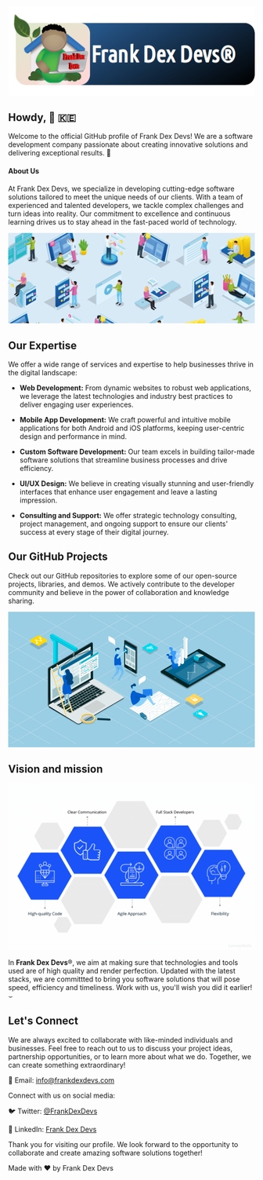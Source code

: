 <p align="center" width="100%"><img src="https://github.com/Frank-Dex-Devs/.github/blob/main/profile/newest.png"/></p>


## Howdy, 👋 :kenya:

Welcome to the official GitHub profile of Frank Dex Devs! We are a software development company passionate about creating innovative solutions and delivering exceptional results. 🚀

#### About Us

<p>At Frank Dex Devs, we specialize in developing cutting-edge software solutions tailored to meet the unique needs of our clients. With a team of experienced and talented developers, we tackle complex challenges and turn ideas into reality. Our commitment to excellence and continuous learning drives us to stay ahead in the fast-paced world of technology.</p>

<img src="https://github.com/Frank-Dex-Devs/.github/blob/main/profile/2.png"/>

## Our Expertise

We offer a wide range of services and expertise to help businesses thrive in the digital landscape:

- **Web Development:** From dynamic websites to robust web applications, we leverage the latest technologies and industry best practices to deliver engaging user experiences.

- **Mobile App Development:** We craft powerful and intuitive mobile applications for both Android and iOS platforms, keeping user-centric design and performance in mind.

- **Custom Software Development:** Our team excels in building tailor-made software solutions that streamline business processes and drive efficiency.

- **UI/UX Design:** We believe in creating visually stunning and user-friendly interfaces that enhance user engagement and leave a lasting impression.

- **Consulting and Support:** We offer strategic technology consulting, project management, and ongoing support to ensure our clients' success at every stage of their digital journey.

## Our GitHub Projects

Check out our GitHub repositories to explore some of our open-source projects, libraries, and demos. We actively contribute to the developer community and believe in the power of collaboration and knowledge sharing.

<img src="https://github.com/Frank-Dex-Devs/.github/blob/main/profile/1.png"/>

## Vision and mission

<img src="https://github.com/Frank-Dex-Devs/.github/blob/main/profile/4.png"/>

In <strong>Frank Dex Devs</strong>&reg;, we aim at making sure that technologies and tools used are of high quality and render
perfection. Updated with the latest stacks, we are committted to bring you software solutions that will pose speed,
efficiency and timeliness. Work with us, you'll wish you did it earlier!&smile;


<div id="badges">
 
## Let's Connect

We are always excited to collaborate with like-minded individuals and businesses. Feel free to reach out to us to discuss your project ideas, partnership opportunities, or to learn more about what we do. Together, we can create something extraordinary!

📧 Email: [info@frankdexdevs.com](mailto:lucasfrank254@gmail.com)

Connect with us on social media:

🐦 Twitter: [@FrankDexDevs](https://twitter.com/dev_luke_254)

👥 LinkedIn: [Frank Dex Devs](https://www.linkedin.com/in/francis-karuri-b30334177/)

Thank you for visiting our profile. We look forward to the opportunity to collaborate and create amazing software solutions together!

Made with ❤️ by Frank Dex Devs

 </div>
